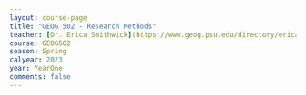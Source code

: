 ```yaml
---
layout: course-page
title: "GEOG 502 - Research Methods"
teacher: [Dr. Erica Smithwick](https://www.geog.psu.edu/directory/erica-h-smithwick)
course: GEOG502
season: Spring
calyear: 2023
year: YearOne
comments: false
---
```

